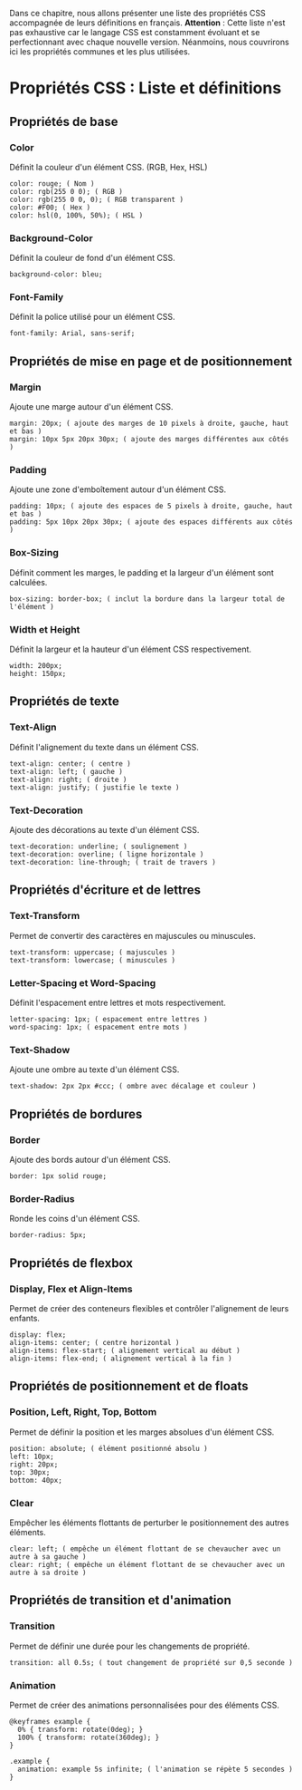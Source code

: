 Dans ce chapitre, nous allons présenter une liste des propriétés CSS accompagnée de leurs définitions en français.
**Attention** : Cette liste n'est pas exhaustive car le langage CSS est constamment évoluant et se perfectionnant avec chaque nouvelle version. Néanmoins, nous couvrirons ici les propriétés communes et les plus utilisées.
# Propriétés CSS : Liste et définitions
## Propriétés de base
### Color
Définit la couleur d'un élément CSS. (RGB, Hex, HSL)
```
color: rouge; ( Nom )
color: rgb(255 0 0); ( RGB )
color: rgb(255 0 0, 0); ( RGB transparent )
color: #F00; ( Hex )
color: hsl(0, 100%, 50%); ( HSL )
```
### Background-Color
Définit la couleur de fond d'un élément CSS.
```
background-color: bleu;
```
### Font-Family
Définit la police utilisé pour un élément CSS.
```
font-family: Arial, sans-serif;
```
## Propriétés de mise en page et de positionnement
### Margin
Ajoute une marge autour d'un élément CSS.
```
margin: 20px; ( ajoute des marges de 10 pixels à droite, gauche, haut et bas )
margin: 10px 5px 20px 30px; ( ajoute des marges différentes aux côtés )
```
### Padding
Ajoute une zone d'emboîtement autour d'un élément CSS.
```
padding: 10px; ( ajoute des espaces de 5 pixels à droite, gauche, haut et bas )
padding: 5px 10px 20px 30px; ( ajoute des espaces différents aux côtés )
```
### Box-Sizing
Définit comment les marges, le padding et la largeur d'un élément sont calculées.
```
box-sizing: border-box; ( inclut la bordure dans la largeur total de l'élément )
```
### Width et Height
Définit la largeur et la hauteur d'un élément CSS respectivement.
```
width: 200px;
height: 150px;
```
## Propriétés de texte
### Text-Align
Définit l'alignement du texte dans un élément CSS.
```
text-align: center; ( centre )
text-align: left; ( gauche )
text-align: right; ( droite )
text-align: justify; ( justifie le texte )
```
### Text-Decoration
Ajoute des décorations au texte d'un élément CSS.
```
text-decoration: underline; ( soulignement )
text-decoration: overline; ( ligne horizontale )
text-decoration: line-through; ( trait de travers )
```
## Propriétés d'écriture et de lettres
### Text-Transform
Permet de convertir des caractères en majuscules ou minuscules.
```
text-transform: uppercase; ( majuscules )
text-transform: lowercase; ( minuscules )
```
### Letter-Spacing et Word-Spacing
Définit l'espacement entre lettres et mots respectivement.
```
letter-spacing: 1px; ( espacement entre lettres )
word-spacing: 1px; ( espacement entre mots )
```
### Text-Shadow
Ajoute une ombre au texte d'un élément CSS.
```
text-shadow: 2px 2px #ccc; ( ombre avec décalage et couleur )
```
## Propriétés de bordures
### Border
Ajoute des bords autour d'un élément CSS.
```
border: 1px solid rouge;
```
### Border-Radius
Ronde les coins d'un élément CSS.
```
border-radius: 5px;
```
## Propriétés de flexbox
### Display, Flex et Align-Items
Permet de créer des conteneurs flexibles et contrôler l'alignement de leurs enfants.
```
display: flex;
align-items: center; ( centre horizontal )
align-items: flex-start; ( alignement vertical au début )
align-items: flex-end; ( alignement vertical à la fin )
```
## Propriétés de positionnement et de floats
### Position, Left, Right, Top, Bottom
Permet de définir la position et les marges absolues d'un élément CSS.
```
position: absolute; ( élément positionné absolu )
left: 10px;
right: 20px;
top: 30px;
bottom: 40px;
```
### Clear
Empêcher les éléments flottants de perturber le positionnement des autres éléments.
```
clear: left; ( empêche un élément flottant de se chevaucher avec un autre à sa gauche )
clear: right; ( empêche un élément flottant de se chevaucher avec un autre à sa droite )
```
## Propriétés de transition et d'animation
### Transition
Permet de définir une durée pour les changements de propriété.
```
transition: all 0.5s; ( tout changement de propriété sur 0,5 seconde )
```
### Animation
Permet de créer des animations personnalisées pour des éléments CSS.
```
@keyframes example {
  0% { transform: rotate(0deg); }
  100% { transform: rotate(360deg); }
}

.example {
  animation: example 5s infinite; ( l'animation se répète 5 secondes )
}
```
